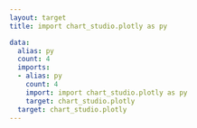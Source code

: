 ```yaml
---
layout: target
title: import chart_studio.plotly as py

data:
  alias: py
  count: 4
  imports:
  - alias: py
    count: 4
    import: import chart_studio.plotly as py
    target: chart_studio.plotly
  target: chart_studio.plotly
---
```

